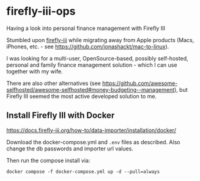 # firefly-iii-ops
Having a look into personal finance management with Firefly III


Stumbled upon [firefly-iii](https://firefly-iii.org/) while migrating away from Apple products (Macs, iPhones, etc. - see https://github.com/jonashackt/mac-to-linux).

I was looking for a multi-user, OpenSource-based, possibly self-hosted, personal and family finance management solution - which I can use together with my wife.

There are also other alternatives (see https://github.com/awesome-selfhosted/awesome-selfhosted#money-budgeting--management), but Firefly III seemed the most active developed solution to me.

## Install Firefly III with Docker

https://docs.firefly-iii.org/how-to/data-importer/installation/docker/

Download the docker-compose.yml and `.env` files as described. Also change the db passwords and importer url values.

Then run the compose install via:

```shell
docker compose -f docker-compose.yml up -d --pull=always
```
